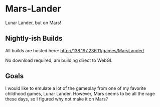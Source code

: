 # Mars-Lander
Lunar Lander, but on Mars!

## Nightly-ish Builds
All builds are hosted here: http://138.197.236.11/games/MarsLander/

No download required, am building direct to WebGL

## Goals
I would like to emulate a lot of the gameplay from one of my favorite childhood games, Lunar Lander.
However, Mars seems to be all the rage these days, so I figured why not make it on Mars?
